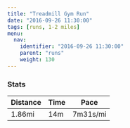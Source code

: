 ```yaml
---
title: "Treadmill Gym Run"
date: "2016-09-26 11:30:00"
tags: [runs, 1-2 miles]
menu:
  nav:
    identifier: "2016-09-26 11:30:00"
    parent: "runs"
    weight: 130
---
```


### Stats

| Distance | Time | Pace |
|----------|------|------|
|1.86mi|14m|7m31s/mi|
